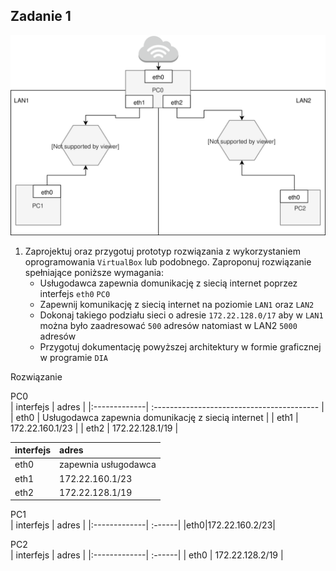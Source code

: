 Zadanie 1
---------

![zadanie 1](zadanie-1.svg)

1. Zaprojektuj oraz przygotuj prototyp rozwiązania z wykorzystaniem oprogramowania ``VirtualBox`` lub podobnego. 
Zaproponuj rozwiązanie spełniające poniższe wymagania:
   * Usługodawca zapewnia domunikację z siecią internet poprzez interfejs ``eth0`` ``PC0``
   * Zapewnij komunikację z siecią internet na poziomie ``LAN1`` oraz ``LAN2``
   * Dokonaj takiego podziału sieci o adresie ``172.22.128.0/17`` aby w ``LAN1`` można było zaadresować ``500`` adresów natomiast w LAN2 ``5000`` adresów    
   * Przygotuj dokumentację powyższej architektury w formie graficznej w programie ``DIA``
 
Rozwiązanie

PC0  
|  interfejs   | adres  |
|:-------------| :-----------------------------------------  | 
| eth0 | Usługodawca zapewnia domunikację z siecią internet  |
| eth1 | 172.22.160.1/23  |
| eth2 | 172.22.128.1/19  |

|  interfejs   | adres  |
|:-------------| :------| 
| eth0 | zapewnia usługodawca |
| eth1 | 172.22.160.1/23  |
| eth2 | 172.22.128.1/19  |

PC1  
|  interfejs   | adres  |
|:-------------| :------| 
|eth0|172.22.160.2/23|

PC2  
|  interfejs   | adres  |
|:-------------| :------| 
| eth0 | 172.22.128.2/19 |

